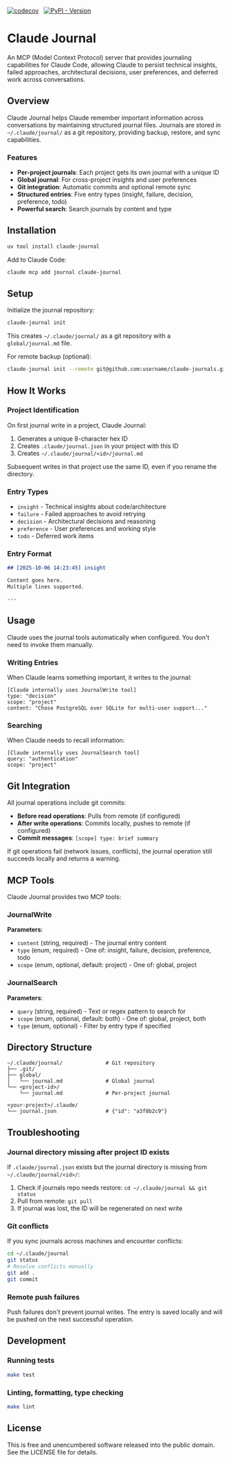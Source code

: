 [![codecov](https://codecov.io/gh/Ch00k/claude-journal/graph/badge.svg?token=a8iDciRD0f)](https://codecov.io/gh/Ch00k/claude-journal) &nbsp;
[![PyPI - Version](https://img.shields.io/pypi/v/claude-journal)](https://pypi.org/project/claude-journal)

# Claude Journal

An MCP (Model Context Protocol) server that provides journaling capabilities for Claude Code, allowing Claude to persist
technical insights, failed approaches, architectural decisions, user preferences, and deferred work across
conversations.

## Overview

Claude Journal helps Claude remember important information across conversations by maintaining structured journal files.
Journals are stored in `~/.claude/journal/` as a git repository, providing backup, restore, and sync capabilities.

### Features

- **Per-project journals**: Each project gets its own journal with a unique ID
- **Global journal**: For cross-project insights and user preferences
- **Git integration**: Automatic commits and optional remote sync
- **Structured entries**: Five entry types (insight, failure, decision, preference, todo)
- **Powerful search**: Search journals by content and type

## Installation

```bash
uv tool install claude-journal
```

Add to Claude Code:

```bash
claude mcp add journal claude-journal
```

## Setup

Initialize the journal repository:

```bash
claude-journal init
```

This creates `~/.claude/journal/` as a git repository with a `global/journal.md` file.

For remote backup (optional):

```bash
claude-journal init --remote git@github.com:username/claude-journals.git
```

## How It Works

### Project Identification

On first journal write in a project, Claude Journal:
1. Generates a unique 8-character hex ID
2. Creates `.claude/journal.json` in your project with this ID
3. Creates `~/.claude/journal/<id>/journal.md`

Subsequent writes in that project use the same ID, even if you rename the directory.

### Entry Types

- `insight` - Technical insights about code/architecture
- `failure` - Failed approaches to avoid retrying
- `decision` - Architectural decisions and reasoning
- `preference` - User preferences and working style
- `todo` - Deferred work items

### Entry Format

```markdown
## [2025-10-06 14:23:45] insight

Content goes here.
Multiple lines supported.

---
```

## Usage

Claude uses the journal tools automatically when configured. You don't need to invoke them manually.

### Writing Entries

When Claude learns something important, it writes to the journal:

```
[Claude internally uses JournalWrite tool]
type: "decision"
scope: "project"
content: "Chose PostgreSQL over SQLite for multi-user support..."
```

### Searching

When Claude needs to recall information:

```
[Claude internally uses JournalSearch tool]
query: "authentication"
scope: "project"
```

## Git Integration

All journal operations include git commits:

- **Before read operations**: Pulls from remote (if configured)
- **After write operations**: Commits locally, pushes to remote (if configured)
- **Commit messages**: `[scope] type: brief summary`

If git operations fail (network issues, conflicts), the journal operation still succeeds locally and returns a warning.

## MCP Tools

Claude Journal provides two MCP tools:

### JournalWrite

**Parameters**:
- `content` (string, required) - The journal entry content
- `type` (enum, required) - One of: insight, failure, decision, preference, todo
- `scope` (enum, optional, default: project) - One of: global, project

### JournalSearch

**Parameters**:
- `query` (string, required) - Text or regex pattern to search for
- `scope` (enum, optional, default: both) - One of: global, project, both
- `type` (enum, optional) - Filter by entry type if specified

## Directory Structure

```
~/.claude/journal/              # Git repository
├── .git/
├── global/
│   └── journal.md              # Global journal
└── <project-id>/
    └── journal.md              # Per-project journal

<your-project>/.claude/
└── journal.json                # {"id": "a3f8b2c9"}
```


## Troubleshooting

### Journal directory missing after project ID exists

If `.claude/journal.json` exists but the journal directory is missing from `~/.claude/journal/<id>/`:

1. Check if journals repo needs restore: `cd ~/.claude/journal && git status`
2. Pull from remote: `git pull`
3. If journal was lost, the ID will be regenerated on next write

### Git conflicts

If you sync journals across machines and encounter conflicts:

```bash
cd ~/.claude/journal
git status
# Resolve conflicts manually
git add .
git commit
```

### Remote push failures

Push failures don't prevent journal writes. The entry is saved locally and will be pushed on the next successful
operation.

## Development

### Running tests

```bash
make test
```

### Linting, formatting, type checking

```bash
make lint
```

## License

This is free and unencumbered software released into the public domain. See the LICENSE file for details.
